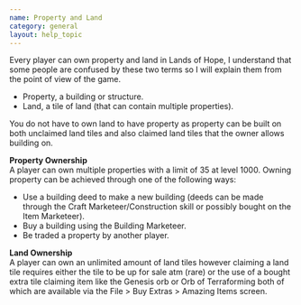 ```yaml
---
name: Property and Land
category: general
layout: help_topic
---
```

Every player can own property and land in Lands of Hope, I understand that some people are confused by these two terms so I will explain them from the point of view of the game.

*   Property, a building or structure.
*   Land, a tile of land (that can contain multiple properties).

You do not have to own land to have property as property can be built on both unclaimed land tiles and also claimed land tiles that the owner allows building on.

**Property Ownership**  
A player can own multiple properties with a limit of 35 at level 1000. Owning property can be achieved through one of the following ways:

*   Use a building deed to make a new building (deeds can be made through the Craft Marketeer/Construction skill or possibly bought on the Item Marketeer).
*   Buy a building using the Building Marketeer.
*   Be traded a property by another player.

**Land Ownership**  
A player can own an unlimited amount of land tiles however claiming a land tile requires either the tile to be up for sale atm (rare) or the use of a bought extra tile claiming item like the Genesis orb or Orb of Terraforming both of which are available via the File > Buy Extras > Amazing Items screen.
